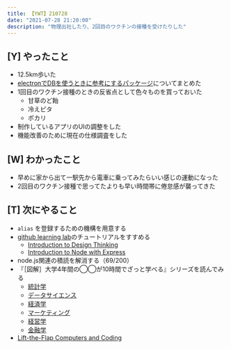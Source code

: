 ```yaml
---
title: 【YWT】210728
date: "2021-07-28 21:20:00"
description: "物理出社したり、2回目のワクチンの接種を受けたりした"
---
```


## [Y] やったこと

- 12.5km歩いた
- [electronでDBを使うときに参考にするパッケージ](https://gist.github.com/LeeDDHH/5a760e4ca178d914516b67ff342d6056)についてまとめた
- 1回目のワクチン接種のときの反省点として色々ものを買っておいた
  - 甘草のど飴
  - 冷えピタ
  - ポカリ
- 制作しているアプリのUIの調整をした
- 機能改善のために現在の仕様調査をした

## [W] わかったこと

- 早めに家から出て一駅先から電車に乗ってみたらいい感じの運動になった
- 2回目のワクチン接種で思ってたよりも早い時間帯に倦怠感が襲ってきた

## [T] 次にやること

- `alias` を登録するための機構を用意する
- [github learning lab](https://lab.github.com/githubtraining)のチュートリアルをすすめる
  - [Introduction to Design Thinking](https://lab.github.com/githubtraining/introduction-to-design-thinking)
  - [Introduction to Node with Express](https://lab.github.com/everydeveloper/introduction-to-node-with-express)
- node.js関連の積読を解消する（69/200）
- 『［図解］大学4年間の◯◯が10時間でざっと学べる』シリーズを読んでみる
  - [統計学](https://www.amazon.co.jp/dp/B07PXB4NN9)
  - [データサイエンス](https://www.amazon.co.jp/dp/B07XNW3TQM)
  - [経済学](https://www.amazon.co.jp/dp/B01KNLFHH6)
  - [マーケティング](https://www.amazon.co.jp/dp/B07BNC2SV3)
  - [経営学](https://www.amazon.co.jp/dp/B071SKDF3L)
  - [金融学](https://www.amazon.co.jp/dp/B07BB6Z7FW)
- [Lift-the-Flap Computers and Coding](https://www.amazon.co.jp/dp/1409591514)

<!-- https://twitter.com/camomile_cafe/status/1420364859099602955?s=20 -->

